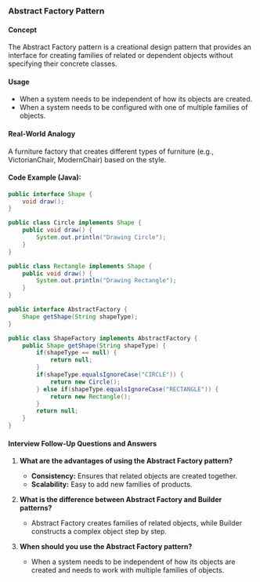 
### Abstract Factory Pattern

#### Concept
The Abstract Factory pattern is a creational design pattern that provides an interface for creating families of related or dependent objects without specifying their concrete classes.

#### Usage
- When a system needs to be independent of how its objects are created.
- When a system needs to be configured with one of multiple families of objects.

#### Real-World Analogy
A furniture factory that creates different types of furniture (e.g., VictorianChair, ModernChair) based on the style.

#### Code Example (Java):
```java
public interface Shape {
    void draw();
}

public class Circle implements Shape {
    public void draw() {
        System.out.println("Drawing Circle");
    }
}

public class Rectangle implements Shape {
    public void draw() {
        System.out.println("Drawing Rectangle");
    }
}

public interface AbstractFactory {
    Shape getShape(String shapeType);
}

public class ShapeFactory implements AbstractFactory {
    public Shape getShape(String shapeType) {
        if(shapeType == null) {
            return null;
        }
        if(shapeType.equalsIgnoreCase("CIRCLE")) {
            return new Circle();
        } else if(shapeType.equalsIgnoreCase("RECTANGLE")) {
            return new Rectangle();
        }
        return null;
    }
}
```

#### Interview Follow-Up Questions and Answers
1. **What are the advantages of using the Abstract Factory pattern?**
   - **Consistency:** Ensures that related objects are created together.
   - **Scalability:** Easy to add new families of products.

2. **What is the difference between Abstract Factory and Builder patterns?**
   - Abstract Factory creates families of related objects, while Builder constructs a complex object step by step.

3. **When should you use the Abstract Factory pattern?**
   - When a system needs to be independent of how its objects are created and needs to work with multiple families of objects.
